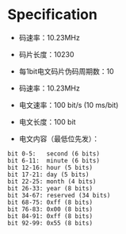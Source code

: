 # Specification

- 码速率：10.23MHz
- 码片长度：10230
- 每1bit电文码片伪码周期数：10
- 码速率：10.23MHz
- 电文速率：100 bit/s (10 ms/bit)
- 电文长度：100 bit

- 电文内容（最低位先发）：

```
bit 0-5:   second (6 bits)
bit 6-11:  minute (6 bits)
bit 12-16: hour (5 bits)
bit 17-21: day (5 bits)
bit 22-25: month (4 bits)
bit 26-33: year (8 bits)
bit 34-67: reserved (34 bits)
bit 68-75: 0xff (8 bits)
bit 76-83: 0x00 (8 bits)
bit 84-91: 0xff (8 bits)
bit 92-99: 0x55 (8 bits)
```
